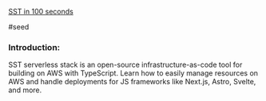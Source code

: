 [SST in 100 seconds](https://www.youtube.com/watch?v=JY_d0vf-rfw&ab_channel=Fireship)

#seed 


### Introduction:
SST serverless stack is an open-source infrastructure-as-code tool for building on AWS with TypeScript. Learn how to easily manage resources on AWS and handle deployments for JS frameworks like Next.js, Astro, Svelte, and more.


